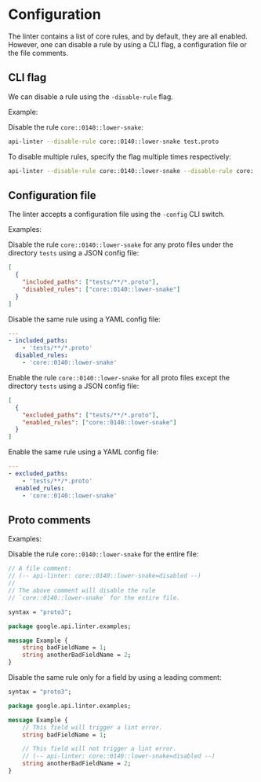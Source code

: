 # Configuration

The linter contains a list of core rules, and by default, they are all enabled.
However, one can disable a rule by using a CLI flag, a configuration file or the file
comments.

## CLI flag

We can disable a rule using the `-disable-rule` flag.

Example:

Disable the rule `core::0140::lower-snake`:

```sh
api-linter --disable-rule core::0140::lower-snake test.proto
```

To disable multiple rules, specify the flag multiple times respectively:

```sh
api-linter --disable-rule core::0140::lower-snake --disable-rule core::0131::request-name-field test.proto
```

## Configuration file

The linter accepts a configuration file using the `-config` CLI switch.

Examples:

Disable the rule `core::0140::lower-snake` for any proto files under the
directory `tests` using a JSON config file:

```json
[
  {
    "included_paths": ["tests/**/*.proto"],
    "disabled_rules": ["core::0140::lower-snake"]
  }
]
```

Disable the same rule using a YAML config file:

```yaml
---
- included_paths:
    - 'tests/**/*.proto'
  disabled_rules:
    - 'core::0140::lower-snake'
```

Enable the rule `core::0140::lower-snake` for all proto files except the
directory `tests` using a JSON config file:

```json
[
  {
    "excluded_paths": ["tests/**/*.proto"],
    "enabled_rules": ["core::0140::lower-snake"]
  }
]
```

Enable the same rule using a YAML config file:

```yaml
---
- excluded_paths:
    - 'tests/**/*.proto'
  enabled_rules:
    - 'core::0140::lower-snake'
```

## Proto comments

Examples:

Disable the rule `core::0140::lower-snake` for the entire file:

```proto
// A file comment:
// (-- api-linter: core::0140::lower-snake=disabled --)
//
// The above comment will disable the rule
// `core::0140::lower-snake` for the entire file.

syntax = "proto3";

package google.api.linter.examples;

message Example {
    string badFieldName = 1;
    string anotherBadFieldName = 2;
}
```

Disable the same rule only for a field by using a leading comment:

```protobuf
syntax = "proto3";

package google.api.linter.examples;

message Example {
    // This field will trigger a lint error.
    string badFieldName = 1;

    // This field will not trigger a lint error.
    // (-- api-linter: core::0140::lower-snake=disabled --)
    string anotherBadFieldName = 2;
}
```
